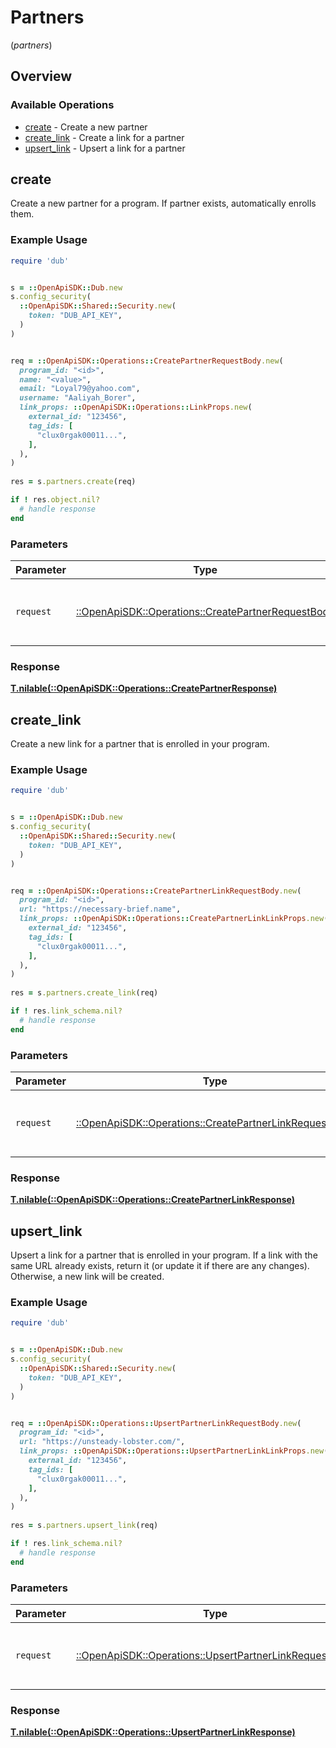 # Partners
(*partners*)

## Overview

### Available Operations

* [create](#create) - Create a new partner
* [create_link](#create_link) - Create a link for a partner
* [upsert_link](#upsert_link) - Upsert a link for a partner

## create

Create a new partner for a program. If partner exists, automatically enrolls them.

### Example Usage

```ruby
require 'dub'


s = ::OpenApiSDK::Dub.new
s.config_security(
  ::OpenApiSDK::Shared::Security.new(
    token: "DUB_API_KEY",
  )
)


req = ::OpenApiSDK::Operations::CreatePartnerRequestBody.new(
  program_id: "<id>",
  name: "<value>",
  email: "Loyal79@yahoo.com",
  username: "Aaliyah_Borer",
  link_props: ::OpenApiSDK::Operations::LinkProps.new(
    external_id: "123456",
    tag_ids: [
      "clux0rgak00011...",
    ],
  ),
)
    
res = s.partners.create(req)

if ! res.object.nil?
  # handle response
end

```

### Parameters

| Parameter                                                                                                 | Type                                                                                                      | Required                                                                                                  | Description                                                                                               |
| --------------------------------------------------------------------------------------------------------- | --------------------------------------------------------------------------------------------------------- | --------------------------------------------------------------------------------------------------------- | --------------------------------------------------------------------------------------------------------- |
| `request`                                                                                                 | [::OpenApiSDK::Operations::CreatePartnerRequestBody](../../models/operations/createpartnerrequestbody.md) | :heavy_check_mark:                                                                                        | The request object to use for the request.                                                                |

### Response

**[T.nilable(::OpenApiSDK::Operations::CreatePartnerResponse)](../../models/operations/createpartnerresponse.md)**



## create_link

Create a new link for a partner that is enrolled in your program.

### Example Usage

```ruby
require 'dub'


s = ::OpenApiSDK::Dub.new
s.config_security(
  ::OpenApiSDK::Shared::Security.new(
    token: "DUB_API_KEY",
  )
)


req = ::OpenApiSDK::Operations::CreatePartnerLinkRequestBody.new(
  program_id: "<id>",
  url: "https://necessary-brief.name",
  link_props: ::OpenApiSDK::Operations::CreatePartnerLinkLinkProps.new(
    external_id: "123456",
    tag_ids: [
      "clux0rgak00011...",
    ],
  ),
)
    
res = s.partners.create_link(req)

if ! res.link_schema.nil?
  # handle response
end

```

### Parameters

| Parameter                                                                                                         | Type                                                                                                              | Required                                                                                                          | Description                                                                                                       |
| ----------------------------------------------------------------------------------------------------------------- | ----------------------------------------------------------------------------------------------------------------- | ----------------------------------------------------------------------------------------------------------------- | ----------------------------------------------------------------------------------------------------------------- |
| `request`                                                                                                         | [::OpenApiSDK::Operations::CreatePartnerLinkRequestBody](../../models/operations/createpartnerlinkrequestbody.md) | :heavy_check_mark:                                                                                                | The request object to use for the request.                                                                        |

### Response

**[T.nilable(::OpenApiSDK::Operations::CreatePartnerLinkResponse)](../../models/operations/createpartnerlinkresponse.md)**



## upsert_link

Upsert a link for a partner that is enrolled in your program. If a link with the same URL already exists, return it (or update it if there are any changes). Otherwise, a new link will be created.

### Example Usage

```ruby
require 'dub'


s = ::OpenApiSDK::Dub.new
s.config_security(
  ::OpenApiSDK::Shared::Security.new(
    token: "DUB_API_KEY",
  )
)


req = ::OpenApiSDK::Operations::UpsertPartnerLinkRequestBody.new(
  program_id: "<id>",
  url: "https://unsteady-lobster.com/",
  link_props: ::OpenApiSDK::Operations::UpsertPartnerLinkLinkProps.new(
    external_id: "123456",
    tag_ids: [
      "clux0rgak00011...",
    ],
  ),
)
    
res = s.partners.upsert_link(req)

if ! res.link_schema.nil?
  # handle response
end

```

### Parameters

| Parameter                                                                                                         | Type                                                                                                              | Required                                                                                                          | Description                                                                                                       |
| ----------------------------------------------------------------------------------------------------------------- | ----------------------------------------------------------------------------------------------------------------- | ----------------------------------------------------------------------------------------------------------------- | ----------------------------------------------------------------------------------------------------------------- |
| `request`                                                                                                         | [::OpenApiSDK::Operations::UpsertPartnerLinkRequestBody](../../models/operations/upsertpartnerlinkrequestbody.md) | :heavy_check_mark:                                                                                                | The request object to use for the request.                                                                        |

### Response

**[T.nilable(::OpenApiSDK::Operations::UpsertPartnerLinkResponse)](../../models/operations/upsertpartnerlinkresponse.md)**

